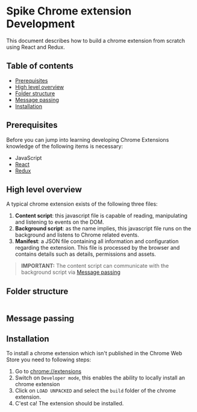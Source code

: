 # Spike Chrome extension Development

This document describes how to build a chrome extension from scratch using React and Redux.

## Table of contents

- [Prerequisites](#prerequisites)
- [High level overview](#high-level-overview)
- [Folder structure](#folder-structure)
- [Message passing](#message-passing)
- [Installation](#installation)

## Prerequisites

Before you can jump into learning developing Chrome Extensions knowledge of the following items is necessary:

- JavaScript
- [React](https://reactjs.org/)
- [Redux](https://redux.js.org/)

## High level overview

A typical chrome extension exists of the following three files:

1. **Content script**: this javascript file is capable of reading, manipulating and listening to events on the DOM.
1. **Background script**: as the name implies, this javascript file runs on the background and listens to Chrome related events.
1. **Manifest**: a JSON file containing all information and configuration regarding the extension. This file is processed by the browser and contains details such as details, permissions and assets.

> **IMPORTANT:** The content script can communicate with the background script via [Message passing](#message-passing)

## Folder structure

```

```

## Message passing

## Installation

To install a chrome extension which isn't published in the Chrome Web Store you need to following steps:

1. Go to [chrome://extensions](chrome://extensions)
2. Switch on `Developer mode`, this enables the ability to locally install an chrome extension
3. Click on `LOAD UNPACKED` and select the `build` folder of the chrome extension.
4. C'est ca! The extension should be installed.

